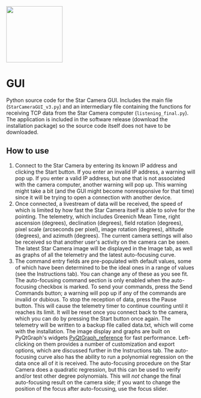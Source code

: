 <img src="https://avatars0.githubusercontent.com/u/13680500?s=280&v=4" width="150">

GUI
===
Python source code for the Star Camera GUI. Includes the main file (`StarCameraGUI_v3.py`) and an intermediary file containing the functions for receiving TCP data from the Star Camera computer (`listening_final.py`). The application is included in the software release (download the installation package) so the source code itself does not have to be downloaded.

How to use
---
1. Connect to the Star Camera by entering its known IP address and clicking the Start button. If you enter an invalid IP address, a warning will pop up. If you enter a valid IP address, but one that is not associated with the camera computer, another warning will pop up. This warning might take a bit (and the GUI might become nonresponsive for that time) since it will be trying to open a connection with another device.
2. Once connected, a livestream of data will be received, the speed of which is limited by how fast the Star Camera itself is able to solve for the pointing. The telemetry, which includes Greenich Mean Time, right ascension (degrees), declination (degrees), field rotation (degrees), pixel scale (arcseconds per pixel), image rotation (degrees), altitude (degrees), and azimuth (degrees). The current camera settings will also be received so that another user's activity on the camera can be seen. The latest Star Camera image will be displayed in the Image tab, as well as graphs of all the telemetry and the latest auto-focusing curve.
3. The command entry fields are pre-populated with default values, some of which have been determined to be the ideal ones in a range of values (see the Instructions tab). You can change any of these as you see fit. The auto-focusing command section is only enabled when the auto-focusing checkbox is marked. To send your commands, press the Send Commands button; a warning will pop up if any of the commands are invalid or dubious. To stop the reception of data, press the Pause button. This will cause the telemetry timer to continue counting until it reaches its limit. It will be reset once you connect back to the camera, which you can do by pressing the Start button once again. The telemetry will be written to a backup file called data.txt, which will come with the installation. The image display and graphs are built on PyQtGraph's widgets [PyQtGraph_reference](www.pyqtgraph.org "PyQtGraph Homepage") for fast performance. Left-clicking on them provides a number of customization and export options, which are discussed further in the Instructions tab. The auto-focusing curve also has the ability to run a polynomial regression on the data once all of it is received. The auto-focusing procedure on the Star Camera does a quadratic regression, but this can be used to verify and/or test other degree polynomials. This will *not* change the final auto-focusing result on the camera side; if you want to change the position of the focus after auto-focusing, use the focus slider. 
